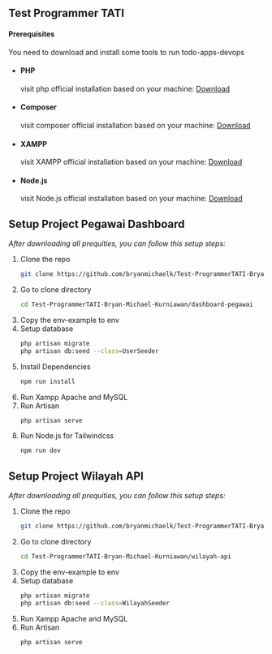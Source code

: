 ## Test Programmer TATI

#### Prerequisites

You need to download and install some tools to run todo-apps-devops

- #### PHP

  visit php official installation based on your machine: [Download](https://www.php.net/manual/en/install.php)

- #### Composer

  visit composer official installation based on your machine: [Download](https://getcomposer.org/)

- #### XAMPP

  visit XAMPP official installation based on your machine: [Download](https://www.apachefriends.org/download.html)

- #### Node.js
  visit Node.js official installation based on your machine: [Download](https://nodejs.org/en)

## Setup Project Pegawai Dashboard

_After downloading all prequities, you can follow this setup steps:_

1. Clone the repo
   ```sh
   git clone https://github.com/bryanmichaelk/Test-ProgrammerTATI-Bryan-Michael-Kurniawan.git
   ```
2. Go to clone directory
   ```sh
   cd Test-ProgrammerTATI-Bryan-Michael-Kurniawan/dashboard-pegawai
   ```
3. Copy the env-example to env
4. Setup database
   ```sh
   php artisan migrate
   php artisan db:seed --class=UserSeeder
   ```
5. Install Dependencies
   ```sh
   npm run install
   ```
6. Run Xampp Apache and MySQL
7. Run Artisan
   ```sh
   php artisan serve
   ```
8. Run Node.js for Tailwindcss
   ```sh
   npm run dev
   ```

## Setup Project Wilayah API

_After downloading all prequities, you can follow this setup steps:_

1. Clone the repo
   ```sh
   git clone https://github.com/bryanmichaelk/Test-ProgrammerTATI-Bryan-Michael-Kurniawan.git
   ```
2. Go to clone directory
   ```sh
   cd Test-ProgrammerTATI-Bryan-Michael-Kurniawan/wilayah-api
   ```
3. Copy the env-example to env
4. Setup database
   ```sh
   php artisan migrate
   php artisan db:seed --class=WilayahSeeder
   ```
5. Run Xampp Apache and MySQL
6. Run Artisan
   ```sh
   php artisan serve
   ```
